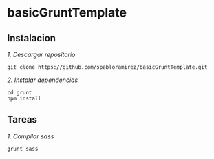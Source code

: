 # basicGruntTemplate

## Instalacion
_1. Descargar repositorio_

```
git clone https://github.com/spabloramirez/basicGruntTemplate.git 
```

_2. Instalar dependencias_

```
cd grunt
npm install 
```

## Tareas
_1. Compilar sass_

```
grunt sass 
```